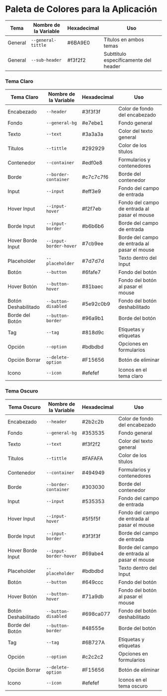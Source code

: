 # Paleta de Colores para la Aplicación

| Tema             | Nombre de la Variable        | Hexadecimal  | Uso                              |
|------------------|------------------------------|--------------|----------------------------------|
| General          | `--general-tittle`            | #6BA9E0      | Títulos en ambos temas           |
| General          | `--sub-header`                | #f3f2f2      | Subttitulo específicamente del header |

### Tema Claro

| Tema Claro       | Nombre de la Variable        | Hexadecimal  | Uso                              |
|------------------|------------------------------|--------------|----------------------------------|
| Encabezado       | `--header`                   | #3f3f3f      | Color de fondo del encabezado    |
| Fondo            | `--general-bg`               | #e7ebe1      | Fondo general                    |
| Texto            | `--text`                     | #3a3a3a      | Color del texto general          |
| Títulos          | `--tittle`                   | #292929      | Color de los títulos             |
| Contenedor       | `--container`                | #edf0e8      | Formularios y contenedores       |
| Borde            | `--border-container`         | #c7c7c7f6    | Borde del contenedor             |
| Input            | `--input`                    | #eff3e9      | Fondo del campo de entrada       |
| Hover Input      | `--input-hover`              | #f2f7eb      | Fondo del campo de entrada al pasar el mouse |
| Borde Input      | `--input-border`             | #b6b6b6      | Borde del campo de entrada       |
| Hover Borde Input| `--input-border-hover`       | #7cb9ee      | Borde del campo de entrada al pasar el mouse |
| Placeholder      |  `--placeholder`             | #7d7d7d      | Texto dentro del Input           | 
| Botón            | `--button`                   | #6fafe7      | Fondo del botón                  |
| Hover Botón      | `--button-hover`             | #81baec      | Fondo del botón al pasar el mouse |
| Botón Deshabilitado | `--button-disabled`       | #5e92c0b9    | Fondo del botón deshabilitado    |
| Borde del Botón  | `--button-border`            | #96a9b1      | Borde del botón                  |
| Tag              | `--tag`                      | #818d9c      | Etiquetas y etiquetas            |
| Opción           | `--option`                   | #bdbdbd      | Opciones en formularios          |
| Opción Borrar    | `--delete-option`            | #F15656      | Botón de eliminar                |
| Icono            | `--icon`                     | #efefef      | Iconos en el tema claro          |

### Tema Oscuro

| Tema Oscuro      | Nombre de la Variable        | Hexadecimal  | Uso                              |
|------------------|------------------------------|--------------|----------------------------------|
| Encabezado       | `--header`                   | #2b2c2b      | Color de fondo del encabezado    |
| Fondo            | `--general-bg`               | #353535      | Fondo general                    |
| Texto            | `--text`                     | #f3f2f2      | Color del texto general          |
| Títulos          | `--tittle`                   | #FAFAFA      | Color de los títulos             |
| Contenedor       | `--container`                | #494949      | Formularios y contenedores       |
| Borde            | `--border-container`         | #303030      | Borde del contenedor             |
| Input            | `--input`                    | #535353      | Fondo del campo de entrada       |
| Hover Input      | `--input-hover`              | #5f5f5f      | Fondo del campo de entrada al pasar el mouse |
| Borde Input      | `--input-border`             | #3f3f3f      | Borde del campo de entrada       |
| Hover Borde Input| `--input-border-hover`       | #69abe4      | Borde del campo de entrada al pasar el mouse |
| Placeholder      |  `--placeholder`             | #bdbdbd      | Texto dentro del Input           | 
| Botón            | `--button`                   | #649ccc      | Fondo del botón                  |
| Hover Botón      | `--button-hover`             | #71a9db      | Fondo del botón al pasar el mouse |
| Botón Deshabilitado | `--button-disabled`       | #698ca077    | Fondo del botón deshabilitado    |
| Borde del Botón  | `--button-border`            | #48555e      | Borde del botón                  |
| Tag              | `--tag`                      | #6B727A      | Etiquetas y etiquetas            |
| Opción           | `--option`                   | #c2c2c2      | Opciones en formularios          |
| Opción Borrar    | `--delete-option`            | #F15656      | Botón de eliminar                |
| Icono            | `--icon`                     | #efefef      | Iconos en el tema oscuro         |
